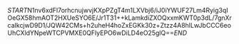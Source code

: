 $START$N1nv6xdFl7orhcnujwvjKXpPZgT4m1LXVbj6/iJ0iYWUF27Lm4Ryig3qIOeGX58hmAOT2HXUeSYO6E/Jr1T31++kLamkdiZXOQxxmKWT0p3dL/7gnXrcaIkcjwD9D1/JQW42CMs+h2uheH4hoZxEGKk30z+Ztzz4A8hlLwJbCCC6eoUhCXldYNpeWTCPVMXE0QFlyEPO6wDiLD4eO25glQ==$END$